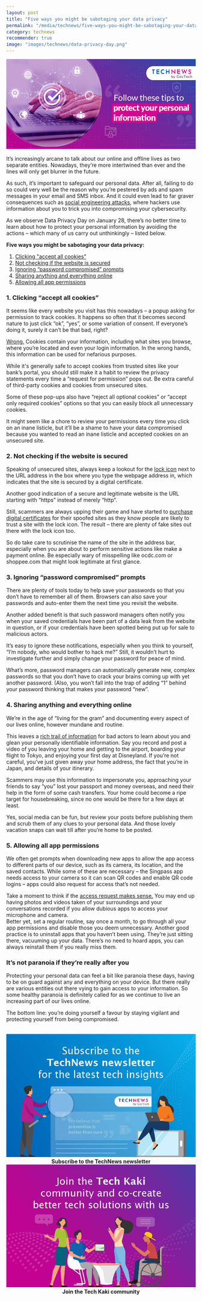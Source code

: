 ```yaml
---
layout: post
title: "Five ways you might be sabotaging your data privacy"
permalink: "/media/technews/five-ways-you-might-be-sabotaging-your-data-privacy"
category: technews
recommender: true
image: "images/technews/data-privacy-day.png"
---
```


![practising good habits to maintain data privacy](/images/technews/data-privacy-day.png)

It’s increasingly arcane to talk about our online and offline lives as two separate entities. Nowadays, they’re more intertwined than ever and the lines will only get blurrer in the future. 

As such, it’s important to safeguard our personal data. After all, failing to do so could very well be the reason why you’re pestered by ads and spam messages in your email and SMS inbox. And it could even lead to far graver consequences such as [social engineering attacks](https://www.ibm.com/topics/social-engineering#:~:text=Social%20engineering%20attacks%20manipulate%20people,their%20personal%20or%20organizational%20security.), where hackers use information about you to trick you into compromising your cybersecurity. 

As we observe Data Privacy Day on January 28, there’s no better time to learn about how to protect your personal information by avoiding the actions – which many of us carry out unthinkingly – listed below.

**Five ways you might be sabotaging your data privacy:**
1. [Clicking "accept all cookies"](/media/technews/five-ways-you-might-be-sabotaging-your-data-privacy#1-clicking-accept-all-cookies)
2. [Not checking if the website is secured](/media/technews/five-ways-you-might-be-sabotaging-your-data-privacy#2-not-checking-if-the-website-is-secured)
3. [Ignoring “password compromised” prompts](/media/technews/five-ways-you-might-be-sabotaging-your-data-privacy#3-ignoring-password-compromised-prompts)
4. [Sharing anything and everything online](/media/technews/five-ways-you-might-be-sabotaging-your-data-privacy#4-sharing-anything-and-everything-online)
5. [Allowing all app permissions](/media/technews/five-ways-you-might-be-sabotaging-your-data-privacy#5-allowing-all-app-permissions)

### 1. Clicking “accept all cookies”
It seems like every website you visit has this nowadays – a popup asking for permission to track cookies. It happens so often that it becomes second nature to just click “ok”, “yes”, or some variation of consent. If everyone’s doing it, surely it can’t be that bad, right? 

[Wrong.](https://allaboutcookies.org/information-in-cookies#:~:text=Yes%2C%20most%20cookies%20are%20safe,not%20be%20safe%20to%20accept) Cookies contain your information, including what sites you browse, where you’re located and even your login information. In the wrong hands, this information can be used for nefarious purposes. 

While it's generally safe to accept cookies from trusted sites like your bank’s portal, you should still make it a habit to review the privacy statements every time a “request for permission” pops out. Be extra careful of third-party cookies and cookies from unsecured sites. 

Some of these pop-ups also have “reject all optional cookies” or “accept only required cookies” options so that you can easily block all unnecessary cookies. 

It might seem like a chore to review your permissions every time you click on an inane listicle, but it’ll be a shame to have your data compromised because you wanted to read an inane listicle and accepted cookies on an unsecured site.  

### 2. Not checking if the website is secured
Speaking of unsecured sites, always keep a lookout for the [lock icon](https://it.wisc.edu/news/two-things-to-look-for-in-a-secure-website/#:~:text=A%20secure%20URL%20should%20begin,browser%20to%20the%20website's%20server) next to the URL address in the box where you type the webpage address in, which indicates that the site is secured by a digital certificate.

Another good indication of a secure and legitimate website is the URL starting with “https” instead of merely “http”.  

Still, scammers are always upping their game and have started to [purchase digital certificates](https://eecu.org/community/articles/how-to-make-sure-a-website-is-secure#:~:text=When%20you%20go%20to%20a,the%20information%20is%20in%20transit.) for their spoofed sites as they know people are likely to trust a site with the lock icon. The result – there are plenty of fake sites out there with the lock icon too. 

So do take care to scrutinise the name of the site in the address bar, especially when you are about to perform sensitive actions like make a payment online. Be especially wary of misspelling like ocdc.com or shoppee.com that might look legitimate at first glance. 

### 3. Ignoring “password compromised” prompts
There are plenty of tools today to help save your passwords so that you don’t have to remember all of them. Browsers can also save your passwords and auto-enter them the next time you revisit the website. 

Another added benefit is that such password managers often notify you when your saved credentials have been part of a data leak from the website in question, or if your credentials have been spotted being put up for sale to malicious actors. 

It’s easy to ignore these notifications, especially when you think to yourself, “I’m nobody, who would bother to hack me?” Still, it wouldn’t hurt to investigate further and simply change your password for peace of mind. 

What’s more, password managers can automatically generate new, complex passwords so that you don’t have to crack your brains coming up with yet another password. (Also, you won’t fall into the trap of adding “1” behind your password thinking that makes your password “new”. 

### 4. Sharing anything and everything online 
We’re in the age of “living for the gram” and documenting every aspect of our lives online, however mundane and routine. 

This leaves a [rich trail of information](https://securityintelligence.com/articles/practice-social-media-safety-to-protect-both-personal-and-enterprise-data/) for bad actors to learn about you and glean your personally identifiable information. Say you record and post a video of you leaving your home and getting to the airport, boarding your flight to Tokyo, and enjoying your first day at Disneyland. If you’re not careful, you’ve just given away your home address, the fact that you’re in Japan, and details of your itinerary.

Scammers may use this information to impersonate you, approaching your friends to say “you” lost your passport and money overseas, and need their help in the form of some cash transfers. Your home could become a ripe target for housebreaking, since no one would be there for a few days at least. 

Yes, social media can be fun, but review your posts before publishing them and scrub them of any clues to your personal data. And those lovely vacation snaps can wait till after you’re home to be posted. 


### 5. Allowing all app permissions 
We often get prompts when downloading new apps to allow the app access to different parts of our device, such as its camera, its location, and the saved contacts.  While some of these are necessary – the Singpass app needs access to your camera so it can scan QR codes and enable QR code logins – apps could also request for access that’s not needed. 

Take a moment to think if the [access request makes sense.](https://nordvpn.com/blog/app-permissions/) You may end up having photos and videos taken of your surroundings and your conversations recorded if you allow dubious apps to access your microphone and camera.  
Better yet, set a regular routine, say once a month, to go through all your app permissions and disable those you deem unnecessary. Another good practice is to uninstall apps that you haven’t been using. They’re just sitting there, vacuuming up your data. There’s no need to hoard apps, you can always reinstall them if you really miss them. 

### It’s not paranoia if they’re really after you
Protecting your personal data can feel a bit like paranoia these days, having to be on guard against any and everything on your device. But there really are various entities out there vying to gain access to your information. So some healthy paranoia is definitely called for as we continue to live an increasing part of our lives online. 

The bottom line: you’re doing yourself a favour by staying vigilant and protecting yourself from being compromised.   

<br>

<div class="row">
  <div class="col" style="text-align: center">
    <a href="https://go.gov.sg/tnblog-to-tnsub" target="_blank">	 	    
      <img src="/images/technews/TN_footer.png" alt="Subscribe to the TechNews newsletter" /></a>
    <figcaption><b>Subscribe to the TechNews newsletter</b></figcaption>
  </div>

  <div class="col" style="text-align: center">
    <a href="https://go.gov.sg/tnblog-to-tkcommunity" target="_blank">		  
      <img src="/images/technews/TK_footer.png" alt="Join the Tech Kaki community" /></a>
    <figcaption><b>Join the Tech Kaki community</b></figcaption>
  </div>
